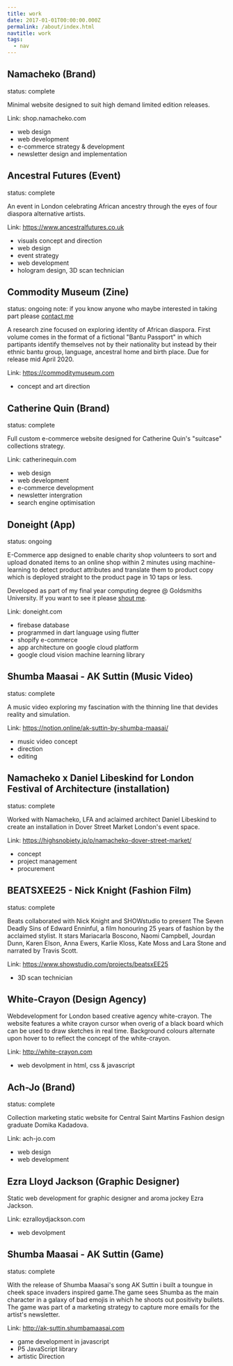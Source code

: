 ```yaml
---
title: work
date: 2017-01-01T00:00:00.000Z
permalink: /about/index.html
navtitle: work
tags:
  - nav
---
```


## Namacheko (Brand) 

status: complete

Minimal website designed to suit high demand limited edition releases. 

Link: shop.namacheko.com

- web design 
- web development
- e-commerce strategy & development
- newsletter design and implementation 

## Ancestral Futures (Event) 

status: complete

An event in London celebrating African ancestry through the eyes of four diaspora alternative artists. 

Link: https://www.ancestralfutures.co.uk
- visuals concept and direction 
- web design 
- event strategy
- web development 
- hologram design, 3D scan technician

## Commodity Museum (Zine)

status: ongoing 
note: if you know anyone who maybe interested in taking part please [contact me](/contact) 

A research zine focused on exploring identity of African diaspora. First volume comes in the format of a fictional "Bantu Passport" in which partipants identify themselves not by their nationality but instead by their ethnic bantu group, language, ancestral home and birth place. 
Due for release mid April 2020. 

Link: https://commoditymuseum.com

- concept and art direction 


## Catherine Quin (Brand) 

status: complete

Full custom e-commerce website designed for Catherine Quin's "suitcase" collections strategy.

Link: catherinequin.com
- web design 
- web development 
- e-commerce development 
- newsletter intergration 
- search engine optimisation 

## Doneight (App) 

status: ongoing

E-Commerce app designed to enable charity shop volunteers to sort and upload donated items to an online shop within 2 minutes using machine-learning to detect product attributes and translate them to product copy which is deployed straight to the product page in 10 taps or less. 

Developed as part of my final year computing degree @ Goldsmiths University. If you want to see it please [shout me](eluwasi.com/contact).  

Link: doneight.com

- firebase database
- programmed in dart language using flutter
- shopify e-commerce
- app architecture on google cloud platform
- google cloud vision machine learning library 

## Shumba Maasai - AK Suttin (Music Video) 

status: complete 

A music video exploring my fascination with the thinning line that devides reality and simulation. 

Link: https://notion.online/ak-suttin-by-shumba-maasai/

- music video concept 
- direction
- editing

## Namacheko x Daniel Libeskind for London Festival of Architecture (installation)  

status: complete 

Worked with Namacheko, LFA and aclaimed architect Daniel Libeskind to create an installation in Dover Street Market London's event space. 

Link: https://highsnobiety.jp/p/namacheko-dover-street-market/

- concept 
- project management 
- procurement 
  
## BEATSXEE25 - Nick Knight (Fashion Film)

status: complete

Beats collaborated with Nick Knight and SHOWstudio to present The Seven Deadly Sins of Edward Enninful, a film honouring 25 years of fashion by the acclaimed stylist.  It stars Mariacarla Boscono, Naomi Campbell, Jourdan Dunn, Karen Elson, Anna Ewers, Karlie Kloss, Kate Moss and Lara Stone and narrated by Travis Scott.

Link: https://www.showstudio.com/projects/beatsxEE25

- 3D scan technician 
  
## White-Crayon (Design Agency) 

Webdevelopment for London based creative agency white-crayon. The website features a white crayon cursor when overig of a black board which can be used to draw sketches in real time. Background colours alternate upon hover to to reflect the concept of the white-crayon. 

Link: http://white-crayon.com

- web devolpment in html, css & javascript
## Ach-Jo (Brand) 

status: complete

Collection marketing static website for Central Saint Martins Fashion design graduate Domika Kadadova. 

Link: ach-jo.com

- web design 
- web development 

## Ezra Lloyd Jackson  (Graphic Designer) 

Static web development for graphic designer and aroma jockey Ezra Jackson. 

Link: ezralloydjackson.com

- web devolpment 


## Shumba Maasai - AK Suttin (Game) 

status: complete

With the release of Shumba Maasai's song AK Suttin i built a toungue in cheek space invaders inspired game.The game sees Shumba as the main character in a galaxy of bad emojis in which he shoots out positivity bullets. The game was part of a marketing strategy to capture more emails for the artist's newsletter. 

Link: http://ak-suttin.shumbamaasai.com

- game development in javascript
- P5 JavaScript library
- artistic Direction 
